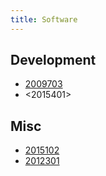 ```yaml
---
title: Software
---
```


## Development

* [2009703](z://haskell)
* <2015401>

## Misc 

* [2015102](z://emacs) 
* [2012301](z://lxd-nixos)
